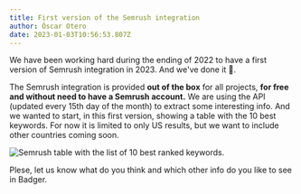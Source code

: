 ```yaml
---
title: First version of the Semrush integration
author: Óscar Otero
date: 2023-01-03T10:56:53.807Z
---
```

We have been working hard during the ending of 2022 to have a first version of Semrush integration in 2023. And we've done it 🎉.

The Semrush integration is provided **out of the box** for all projects, **for free and without need to have a Semrush account.** We are using the API (updated every 15th day of the month) to extract some interesting info. And we wanted to start, in this first version, showing a table with the 10 best keywords. For now it is limited to only US results, but we want to include other countries coming soon.

![Semrush table with the list of 10 best ranked keywords.](/img/updates/semrush-keywords.jpg)

Plese, let us know what do you think and which other info do you like to see in Badger.